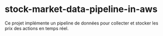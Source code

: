 # stock-market-data-pipeline-in-aws
Ce projet implémente un pipeline de données pour collecter et stocker les prix des actions en temps réel.
